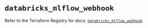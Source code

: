 # `databricks_mlflow_webhook`

Refer to the Terraform Registry for docs: [`databricks_mlflow_webhook`](https://registry.terraform.io/providers/databricks/databricks/1.45.0/docs/resources/mlflow_webhook).
